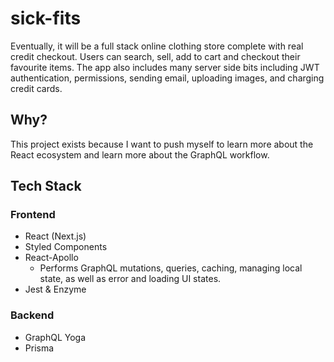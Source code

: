 # sick-fits

Eventually, it will be a full stack online clothing store complete with real credit checkout. Users can search, sell, add to cart and checkout their favourite items. The app also includes many server side bits including JWT authentication, permissions, sending email, uploading images, and charging credit cards.

## Why?

This project exists because I want to push myself to learn more about the React ecosystem and learn more about the GraphQL workflow. 

## Tech Stack

### Frontend
- React (Next.js)
- Styled Components
- React-Apollo
  - Performs GraphQL mutations, queries, caching, managing local state, as well as error and loading UI states. 
- Jest & Enzyme

### Backend
- GraphQL Yoga
- Prisma
